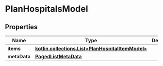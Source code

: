 
# PlanHospitalsModel

## Properties
Name | Type | Description | Notes
------------ | ------------- | ------------- | -------------
**items** | [**kotlin.collections.List&lt;PlanHospitalItemModel&gt;**](PlanHospitalItemModel.md) |  |  [optional]
**metaData** | [**PagedListMetaData**](PagedListMetaData.md) |  |  [optional]



